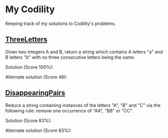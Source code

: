 # My Codility
Keeping track of my solutions to Codility's problems.

## [ThreeLetters](https://app.codility.com/programmers/trainings/5/three_letters/)
Given two integers A and B, return a string which contains A letters "a" and B letters "b" with no three consecutive letters being the same.

Solution (Score 100%): [](src/Exercises/ThreeLetters/Solution.cs)

Alternate solution (Score 46): [](src/Exercises/ThreeLettersRecursive/Solution.cs)

## [DisappearingPairs](https://app.codility.com/programmers/trainings/5/disappearing_pairs/)
Reduce a string containing instances of the letters "A", "B" and "C" via the following rule: remove one occurrence of "AA", "BB" or "CC".

Solution (Score 83%): [](src/Exercises/DisappearingPairsSimple/Solution.cs)

Alternate solution (Score 83%): [](src/Exercises//DisappearingPairs/Solution.cs)


